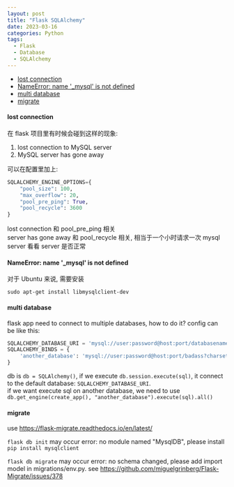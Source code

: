```yaml
---
layout: post
title: "Flask SQLAlchemy"
date: 2023-03-16
categories: Python
tags:
  - Flask
  - Database
  - SQLAlchemy
---
```


- [lost connection](#lost-connection)
- [NameError: name '\_mysql' is not defined](#nameerror-name-_mysql-is-not-defined)
- [multi database](#multi-database)
- [migrate](#migrate)

#### lost connection

在 flask 项目里有时候会碰到这样的现象:

1. lost connection to MySQL server
2. MySQL server has gone away

可以在配置里加上:

```python
SQLALCHEMY_ENGINE_OPTIONS={
    "pool_size": 100,
    "max_overflow": 20,
    "pool_pre_ping": True,
    "pool_recycle": 3600
}
```

lost connection 和 pool_pre_ping 相关  
server has gone away 和 pool_recycle 相关, 相当于一个小时请求一次 mysql server 看看 server 是否正常

#### NameError: name '\_mysql' is not defined

对于 Ubuntu 来说, 需要安装

```shell
sudo apt-get install libmysqlclient-dev
```

#### multi database

flask app need to connect to multiple databases, how to do it?
config can be like this:

```python
SQLALCHEMY_DATABASE_URI = 'mysql://user:password@host:port/databasename?charset=utf8mb4'
SQLALCHEMY_BINDS = {
    'another_database': 'mysql://user:password@host:port/badass?charset=utf8mb4',
}
```

db is `db = SQLAlchemy()`, if we execute `db.session.execute(sql)`, it connect to the default database: `SQLALCHEMY_DATABASE_URI`.  
if we want execute sql on another database, we need to use ` db.get_engine(create_app(), "another_database").execute(sql).all()`

#### migrate

use <https://flask-migrate.readthedocs.io/en/latest/>

`flask db init` may occur error: no module named "MysqlDB", please install `pip install mysqlclient`

`flask db migrate` may occur error: no schema changed, please add import model in migrations/env.py. see <https://github.com/miguelgrinberg/Flask-Migrate/issues/378>
